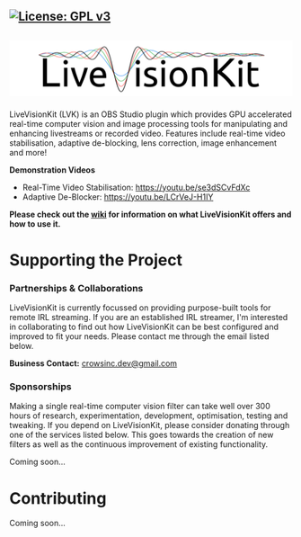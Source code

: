 [![License: GPL v3](https://img.shields.io/badge/License-GPLv3-blue.svg)](https://www.gnu.org/licenses/gpl-3.0)
---------------
![LiveVisionKit](/Assets/LiveVisionKit_Logo.png)
---------------
LiveVisionKit (LVK) is an OBS Studio plugin which provides GPU accelerated real-time computer vision and image processing tools for manipulating and enhancing livestreams or recorded video. Features include real-time video stabilisation, adaptive de-blocking, lens correction, image enhancement and more!

**Demonstration Videos**
 * Real-Time Video Stabilisation: https://youtu.be/se3dSCvFdXc
 * Adaptive De-Blocker: https://youtu.be/LCrVeJ-H1IY

**Please check out the [wiki](https://github.com/Crowsinc/LiveVisionKit/wiki) for information on what LiveVisionKit offers and how to use it.**

# Supporting the Project
### Partnerships & Collaborations
LiveVisionKit is currently focussed on providing purpose-built tools for remote IRL streaming. If you are an established IRL streamer, I'm interested in collaborating to find out how LiveVisionKit can be best configured and improved to fit your needs. Please contact me through the email listed below. 

**Business Contact:** crowsinc.dev@gmail.com

### Sponsorships
Making a single real-time computer vision filter can take well over 300 hours of research, experimentation, development, optimisation, testing and tweaking. If you depend on LiveVisionKit, please consider donating through one of the services listed below. This goes towards the creation of new filters as well as the continuous improvement of existing functionality. 

Coming soon...

# Contributing
Coming soon...

